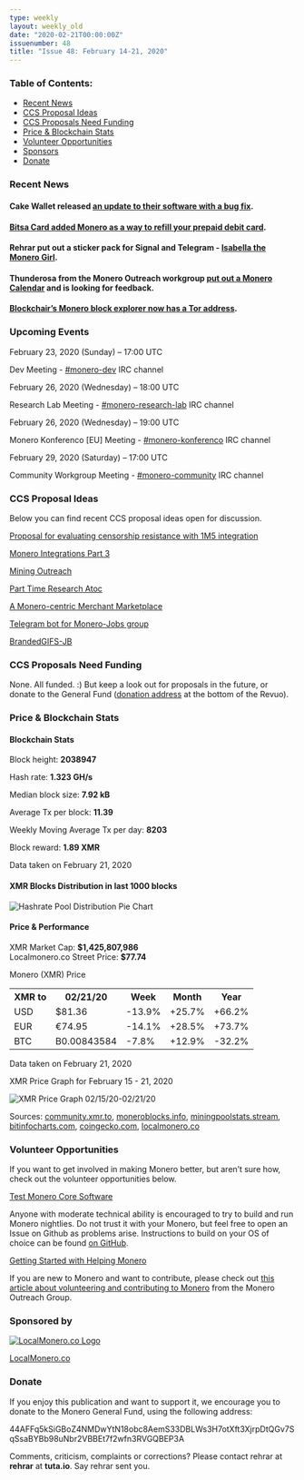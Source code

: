 ```yaml
---
type: weekly
layout: weekly_old
date: "2020-02-21T00:00:00Z"
issuenumber: 48
title: "Issue 48: February 14-21, 2020"
---
```


<h3>Table of Contents:</h3>
<ul class="contents">
    <li><a href="#news">Recent News</a></li>
    <li><a href="#ideas">CCS Proposal Ideas</a></li>
    <li><a href="#proposals">CCS Proposals Need Funding</a></li>
    <li><a href="#stats">Price & Blockchain Stats</a></li>
    <li><a href="#volunteer">Volunteer Opportunities</a></li>
    <li><a href="#sponsor">Sponsors</a></li>
    <li><a href="#donate">Donate</a></li>
</ul>

<h3 id="news">Recent News</h3>

<div class="newsbyte">
    <h4>Cake Wallet released <a href="https://www.reddit.com/r/Monero/comments/f4i83v/update_cake_wallet_for_ios_version_3125/
" target="_blank">an update to their software with a bug fix</a>.
    </h4>
</div>

<div class="newsbyte">
    <h4><a href="https://twitter.com/luisvae/status/1230530485765406721?s=20" target="_blank">Bitsa Card added Monero as a way to refill your prepaid debit card</a>.
    </h4>
</div>

<div class="newsbyte">
    <h4>Rehrar put out a sticker pack for Signal and Telegram  - <a href="https://www.reddit.com/r/Monero/comments/f5myj2/introducing_isabella_the_monero_girl_sticker_pack/" target="_blank">Isabella the Monero Girl</a>.
    </h4>
</div>

<div class="newsbyte">
    <h4>Thunderosa from the Monero Outreach workgroup <a href="https://www.monerooutreach.org/calendar.html" target="_blank">put out a Monero Calendar</a> and is looking for feedback.
    </h4>
</div>

<div class="newsbyte">
    <h4><a href="https://twitter.com/Blockchair/status/1230245206810931200" target="_blank">Blockchair’s Monero block explorer now has a Tor address</a>.
    </h4>
</div>

<h3 id="events">Upcoming Events</h3>

<div class="event">
    <p class="date" markdown="1">February 23, 2020 (Sunday) – 17:00 UTC</p>
    <p markdown="1">Dev Meeting - <a href="irc://chat.freenode.net/#monero-dev" target="_blank">#monero-dev</a> IRC channel</p>
</div>

<div class="event">
    <p class="date" markdown="1">February 26, 2020 (Wednesday) – 18:00 UTC</p>
    <p markdown="1">Research Lab Meeting - <a href="irc://chat.freenode.net/#monero-research-lab" target="_blank">#monero-research-lab</a> IRC channel</p>
</div>

<div class="event">
    <p class="date" markdown="1">February 26, 2020 (Wednesday) – 19:00 UTC</p>
    <p markdown="1">Monero Konferenco [EU] Meeting - <a href="irc://chat.freenode.net/#monero-konferenco" target="_blank">#monero-konferenco</a> IRC channel</p>
</div>

<div class="event">
    <p class="date" markdown="1">February 29, 2020 (Saturday) – 17:00 UTC</p>
    <p markdown="1">Community Workgroup Meeting - <a href="irc://chat.freenode.net/#monero-community" target="_blank">#monero-community</a> IRC channel</p>
</div>

<h3 id="ideas">CCS Proposal Ideas</h3>

<p>Below you can find recent CCS proposal ideas open for discussion.</p>

<div class="proposal">
<p><a href="https://repo.getmonero.org/monero-project/ccs-proposals/merge_requests/127" target="_blank">Proposal for evaluating censorship resistance with 1M5 integration</a></p>
</div>

<div class="proposal">
<p><a href="https://repo.getmonero.org/monero-project/ccs-proposals/merge_requests/125" target="_blank">Monero Integrations Part 3</a></p>
</div>

<div class="proposal">
<p><a href="https://repo.getmonero.org/monero-project/ccs-proposals/merge_requests/124" target="_blank">Mining Outreach</a></p>
</div>

<div class="proposal">
<p><a href="https://repo.getmonero.org/monero-project/ccs-proposals/merge_requests/120" target="_blank">Part Time Research Atoc</a></p>
</div>

<div class="proposal">
<p><a href="https://repo.getmonero.org/monero-project/ccs-proposals/merge_requests/117" target="_blank">A Monero-centric Merchant Marketplace</a></p>
</div>

<div class="proposal">
<p><a href="https://repo.getmonero.org/monero-project/ccs-proposals/merge_requests/91" target="_blank">Telegram bot for Monero-Jobs group</a></p>
</div>

<div class="proposal">
<p><a href="https://repo.getmonero.org/monero-project/ccs-proposals/merge_requests/88" target="_blank">BrandedGIFS-JB</a></p>
</div>

<h3 id="proposals">CCS Proposals Need Funding</h3>

None. All funded. :) But keep a look out for proposals in the future, or donate to the General Fund (<a href="#donate">donation address</a> at the bottom of the Revuo).

<h3 id="stats">Price & Blockchain Stats</h3>

<h4 class="stat">Blockchain Stats</h4>

<div class="bcstats">
    <p>Block height: <b>2038947</b></p>
    <p>Hash rate: <b>1.323 GH/s</b></p>
    <p>Median block size: <b>7.92 kB</b></p>
    <p>Average Tx per block: <b>11.39</b></p>
    <p>Weekly Moving Average Tx per day: <b>8203</b></p>
    <p>Block reward: <b>1.89 XMR</b></p>
</div>
<p class="note">Data taken on February 21, 2020</p>

<h4 class="stat">XMR Blocks Distribution in last 1000 blocks</h4>
<p><img src="/img/hashrate-pool-distribution-0221.png" alt="Hashrate Pool Distribution Pie Chart"/></p>

<h4 class="stat">Price & Performance</h4>

<div class="price-intro">XMR Market Cap: <b>$1,425,807,986</b><br>Localmonero.co Street Price: <b>$77.74</b></div>

<p class="table-title">Monero (XMR) Price</p>
<table class="price-table">
  <tr class="row1">
    <th>XMR to</th>
    <th>02/21/20</th>
    <th>Week</th>
    <th>Month</th>
    <th>Year</th>
  </tr>
  <tr>
    <td data-th="XMR to">USD</td>
    <td data-th="02/21/20">$81.36</td>
    <td data-th="Week" class="red">-13.9%</td>
    <td data-th="Month" class="green">+25.7%</td>
    <td data-th="Year" class="green">+66.2%</td>
  </tr>
  <tr class="row3">
    <td data-th="XMR to">EUR</td>
    <td data-th="02/21/20">€74.95</td>
    <td data-th="Week" class="red">-14.1%</td>
    <td data-th="Month" class="green">+28.5%</td>
    <td data-th="Year" class="green">+73.7%</td>
  </tr>
  <tr>
    <td data-th="XMR to">BTC</td>
    <td data-th="02/21/20">B0.00843584</td>
    <td data-th="Week" class="red">-7.8%</td>
    <td data-th="Month" class="green">+12.9%</td>
    <td data-th="Year" class="red">-32.2%</td>
  </tr>
</table>
<p class="note">Data taken on February 21, 2020</p>

<p class="table-title">XMR Price Graph for February 15 - 21, 2020</p>

![XMR Price Graph 02/15/20-02/21/20](/img/weekly-chart-0221.png "XMR Price Graph 02/15/20-02/21/20") 

Sources: <a href="https://community.xmr.to/explorer/mainnet/" target="_blank">community.xmr.to</a>, <a href="https://moneroblocks.info/stats/transaction-stats" target="_blank">moneroblocks.info</a>, <a href="https://miningpoolstats.stream/monero" target="_blank">miningpoolstats.stream</a>, <a href="https://bitinfocharts.com/monero/" target="_blank">bitinfocharts.com</a>, <a href="https://www.coingecko.com/" target="_blank">coingecko.com</a>, <a href="https://localmonero.co/" target="_blank">localmonero.co</a>

<h3 id="volunteer">Volunteer Opportunities</h3>

<p>If you want to get involved in making Monero better, but aren’t sure how, check out the volunteer opportunities below.</p>

<div class="newsbyte">
    <p class="date"><a href="https://github.com/monero-project/monero" target="_blank">Test Monero Core Software</a></p>
    <p>Anyone with moderate technical ability is encouraged to try to build and run Monero nightlies. Do not trust it with your Monero, but feel free to open an Issue on Github as problems arise. Instructions to build on your OS of choice can be found <a href="https://github.com/monero-project/monero#compiling-monero-from-source" target="_blank">on GitHub</a>. </p>
</div>

<div class="newsbyte">
    <p class="date"><a href="https://github.com/monero-project/monero" target="_blank">Getting Started with Helping Monero</a></p>
    <p>If you are new to Monero and want to contribute, please check out <a href="https://www.monerooutreach.org/stories/getting-started-helping-monero.php" target="_blank">this article about volunteering and contributing to Monero</a> from the Monero Outreach Group. </p>
</div>

<h3 id="sponsor">Sponsored by</h3>

<p><a href="https://localmonero.co/" target="_blank"><img src="/img/localmonero-logo.png" alt="LocalMonero.co Logo" class="localmonero"></a></p>

<p class="text-center"><a href="https://localmonero.co/" target="_blank">LocalMonero.co</a></p>

<h3 id="donate">Donate</h3>

<p markdown="1">If you enjoy this publication and want to support it, we encourage you to donate to the Monero General Fund, using the following address:</p>

<p class="address" markdown="1">44AFFq5kSiGBoZ4NMDwYtN18obc8AemS33DBLWs3H7otXft3XjrpDtQGv7SqSsaBYBb98uNbr2VBBEt7f2wfn3RVGQBEP3A</p>

<!--p><a href="monero:44AFFq5kSiGBoZ4NMDwYtN18obc8AemS33DBLWs3H7otXft3XjrpDtQGv7SqSsaBYBb98uNbr2VBBEt7f2wfn3RVGQBEP3A" class="qr"><img src="/img/donate-monero.png"></a></p-->

Comments, criticism, complaints or corrections? Please contact rehrar at **rehrar** at **tuta.io**. Say rehrar sent you.